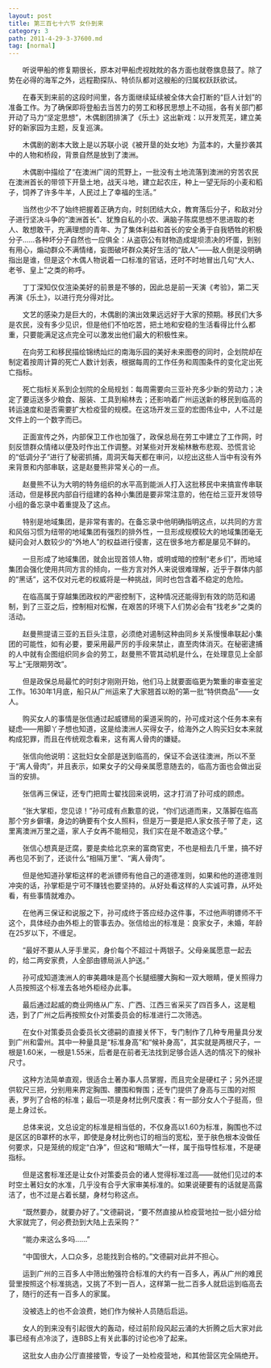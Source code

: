 ```yaml
---
layout: post
title: 第三百七十六节 女仆到来
category: 3
path: 2011-4-29-3-37600.md
tag: [normal]
---
```


　　听说甲船的修复期很长，原本对甲船虎视眈眈的各方面也就卷旗息鼓了。除了势在必得的海军之外，远程勘探队、特侦队都对这艘船的归属权跃跃欲试。

　　在春天到来前的这段时间里，各方面继续延续被全体大会打断的“巨人计划”的准备工作。为了确保即将登船去当苦力的劳工和移民思想上不动摇，各有关部门都开动了马力“坚定思想”，木偶剧团排演了《乐土》这出新戏：以开发荒芜，建立美好的新家园为主题，反复巡演。

　　木偶剧的剧本大致上是以苏联小说《被开垦的处女地》为蓝本的，大量抄袭其中的人物和桥段，背景自然是放到了澳洲。

　　木偶剧中描绘了“在澳洲广阔的荒野上，一批没有土地流落到澳洲的穷苦农民在澳洲首长的带领下开垦土地，战天斗地，建立起农庄，种上一望无际的小麦和稻子，饲养了许多牛羊，人民过上了幸福的生活。”

　　当然也少不了始终把握着正确方向，时刻团结大众，教育落后分子，和敌对分子进行坚决斗争的“澳洲首长”、犹豫自私的小农、满脑子陈腐思想不思进取的老人、敢想敢干，充满理想的青年、为了集体利益和首长的安全勇于自我牺牲的积极分子……各种坏分子自然也一应俱全：从盗窃公有财物造成堤坝溃决的坏蛋，到别有用心，煽动群众不满情绪，妄图破坏群众美好生活的“敌人”——敌人倒是没明确指出是谁，但是这个木偶人物说着一口标准的官话，还时不时地冒出几句“大人、老爷、皇上”之类的称呼。

　　丁丁深知仅仅渲染美好的前景是不够的，因此总是前一天演《考验》，第二天再演《乐土》，以进行充分得对比。

　　文艺的感染力是巨大的，木偶剧的演出效果远远好于大家的预期。移民们大多是农民，没有多少见识，但是他们不怕吃苦，把土地和安稳的生活看得比什么都重，只要能满足这点完全可以激发出他们最大的积极性来。

　　在向劳工和移民描绘锦绣灿烂的南海乐园的美好未来图卷的同时，企划院却在制定着按周计算的死亡人数计划表，根据每周的工作任务和周围条件的变化定出死亡指标。

　　死亡指标关系到企划院的全局规划：每周需要向三亚补充多少新的劳动力；决定了要运送多少粮食、服装、工具到榆林去；还影响着广州运送新的移民到临高的转运速度和是否需要扩大检疫营的规模。在这场开发三亚的宏图伟业中，人不过是文件上的一个数字而已。

　　正面宣传之外，内部保卫工作也加强了，政保总局在劳工中建立了工作网，时刻反馈群众情绪以便及时作出工作调整。对某些对开发榆林散布悲观、恐慌言论的“低调分子”进行了秘密抓捕，周洞天每天都在审问，以挖出这些人当中有没有外来背景和内部串联，这是赵曼熊非常关心的一点。

　　赵曼熊不认为大明的特务组织的水平高到能派人打入这批移民中来搞宣传串联活动，但是移民内部自行组建的各种小集团是要非常注意的，他在给三亚开发领导小组的备忘录中着重提及了这点。

　　特别是地域集团，是非常有害的。在备忘录中他明确指明这点，以共同的方言和风俗习惯为纽带的地域集团有强烈的排外性，一旦形成规模较大的地域集团毫无疑问会对人数较少的“外地人”的权益进行侵害，这在很多地方都是屡见不鲜的。

　　一旦形成了地域集团，就会出现首领人物，或明或暗的控制“老乡们”，而地域集团会强化使用共同方言的倾向，一些方言对外人来说很难理解，近乎于群体内部的“黑话”，这不仅对元老的权威将是一种挑战，同时也包含着不稳定的危险。

　　在临高属于穿越集团政权的严密控制下，这种情况还能得到有效的防范和遏制，到了三亚之后，控制相对松懈，在艰苦的环境下人们势必会有“找老乡”之类的活动。

　　赵曼熊提请三亚的五巨头注意，必须绝对遏制这种由同乡关系慢慢串联起小集团的可能性，如有必要，要采用最严厉的手段来禁止，直至肉体消灭。在秘密逮捕的人中就有企图组织同乡会的劳工，赵曼熊不管其动机是什么，在处理意见上全部写上“无限期劳改”。

　　但是政保总局最忙的时刻才刚刚开始，他们马上就要面临更为繁重的审查鉴定工作。1630年1月底，船只从广州运来了大家翘首以盼的第一批“特供商品”——女人。

　　购买女人的事情是张信通过起威镖局的渠道采购的，孙可成对这个任务本来有疑虑——用脚丫子想也知道，这是给澳洲人买得女子，给海外之人购买妇女本来就构成犯罪，而且在传统观念看来，这有离人骨肉的嫌疑。

　　张信向他说明：这批妇女全部是送到临高的，保证不会送往澳洲，所以不至于“离人骨肉”，并且表示，如果女子的父母亲属愿意随去的，临高方面也会做出妥当的安排。

　　张信再三保证，还专门把周士翟找回来说明，这才打消了孙可成的顾虑。

　　“张大掌柜，您见谅！”孙可成有点歉意的说，“你们远道而来，又落脚在临高那个穷乡僻壤，身边的确要有个女人照料，但是万一要是把人家女孩子带了走，这里离澳洲万里之遥，家人子女再不能相见，我们实在是不敢造这个孽。”

　　张信心想真是迂腐，要是卖给北京来的富商官吏，不也是相去几千里，搞不好再也见不到了，还谈什么“相隔万里”、“离人骨肉”。

　　但是他知道孙掌柜这样的老派镖师有他自己的道德准则，如果和他的道德准则冲突的话，孙掌柜是宁可不赚钱也要坚持的。从好处看这样的人实诚可靠，从坏处看，有些事情就难办。

　　在他再三保证和说服之下，孙可成终于答应经办这件事，不过他声明镖师不干这个，具体经办由外柜上的管事去办。张信给出的标准是：良家女子，未婚，年龄在25岁以下，不缠足。

　　“最好不要从人牙手里买，身价每个不超过十两银子。父母亲属愿意一起去的，给二两安家费，人全部由镖局派人护送。”

　　孙可成知道澳洲人的审美趣味是高个长腿细腰大胸和一双大眼睛，便关照得力人员按照这个标准去各地外柜经办此事。

　　最后通过起威的商业网络从广东、广西、江西三省采买了四百多人，这是粗选，到了广州之后再按照女仆对策委员会的标准进行二次筛选。

　　在女仆对策委员会委员长文德嗣的直接关怀下，专门制作了几种专用量具分发到广州和雷州。其中一种量具是“标准身高”和“候补身高”，其实就是两根尺子，一根是1.60米，一根是1.55米，后者是在前者无法找到足够合适人选的情况下的候补尺寸。

　　这种方法简单直观，很适合土著办事人员掌握，而且完全是硬杠子；另外还提供软尺三把，分别用来界定胸围、腰围和臀围；还专门提供了身高与三围的对照表，罗列了合格的标准；最后一项是身材比例尺度表：有一部分女人个子挺高，但是上身过长。

　　总体来说，文总设定的标准是相当低的，不仅身高以1.60为标准，胸围也不过是区区的B罩杯的水平，即使是身材比例也订的相当的宽松，至于肤色根本没做任何要求，只是笼统的规定“白净”，但这和“眼睛大”一样，属于指导性标准，不是硬指标。

　　但是这套标准还是让女仆对策委员会的诸人觉得标准过高——就他们见过的本时空土著妇女的水准，几乎没有合乎大家审美标准的。如果说硬要有的话就是高露洁了，也不过是占着长腿，身材匀称这点。

　　“既然要办，就要办好了。”文德嗣说，“要不然直接从检疫营地拉一批小妞分给大家就完了，何必费劲到大陆上去采购？”

　　“能办来这么多吗……”

　　“中国很大，人口众多，总能找到合格的。”文德嗣对此并不担心。

　　运到广州的三百多人中筛出勉强符合标准的大约有一百多人，再从广州的难民营里按照这个标准挑选，又挑了不到一百人，这样第一批二百多人就启运到临高去了，随行的还有一百多人的家属。

　　没被选上的也不会浪费，她们作为候补人员随后启运。

　　女人的到来没有引起很大的轰动，经过前阶段风起云涌的大折腾之后大家对此事已经有点冷淡了，连BBS上有关此事的讨论也冷了起来。

　　这批女人由办公厅直接接管，专设了一处检疫营地，和其他营区完全隔绝开。
